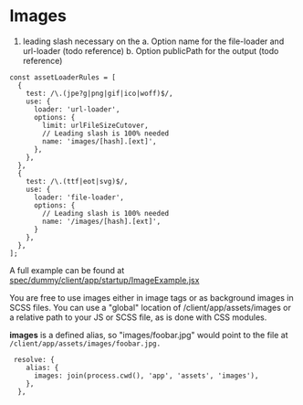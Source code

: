 # Images

1. leading slash necessary on the
   a. Option name for the file-loader and url-loader (todo reference)
   b. Option publicPath for the output (todo reference)

```
const assetLoaderRules = [
  {
    test: /\.(jpe?g|png|gif|ico|woff)$/,
    use: {
      loader: 'url-loader',
      options: {
        limit: urlFileSizeCutover,
        // Leading slash is 100% needed
        name: 'images/[hash].[ext]',
      },
    },
  },
  {
    test: /\.(ttf|eot|svg)$/,
    use: {
      loader: 'file-loader',
      options: {
        // Leading slash is 100% needed
        name: '/images/[hash].[ext]',
      }
    },
  },
];

```

A full example can be found at [spec/dummy/client/app/startup/ImageExample.jsx](https://github.com/shakacode/react_on_rails/tree/master/spec/dummy/client/app/startup/ImageExample.jsx)

You are free to use images either in image tags or as background images in SCSS files. You can
use a "global" location of /client/app/assets/images or a relative path to your JS or SCSS file, as
is done with CSS modules.

**images** is a defined alias, so "images/foobar.jpg" would point to the file at
`/client/app/assets/images/foobar.jpg.`

```
 resolve: {
    alias: {
      images: join(process.cwd(), 'app', 'assets', 'images'),
    },
  },
```
